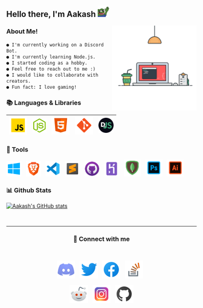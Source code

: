 <h2>
Hello there, I'm Aakash <img width= "30" src="./assets/dank hi.png" />
</h2>


<img width = "225" align= "right" src = "./assets/coding.svg">

### About Me!

```
● I'm currently working on a Discord Bot.
● I'm currently learning Node.js.
● I started coding as a hobby.
● Feel free to reach out to me :)
● I would like to collaborate with creators.
● Fun fact: I love gaming!
```

### 📚 Languages & Libraries


|<img width = "48" src = "./assets/javascript.png" /> | <img width = "37" src = "./assets/node.png"/>  | <img width = "48" src = "./assets/html.png"/>| <img width = "48" src = "./assets/git.png"/> | <img width = "40" src = "./assets/djs.png"/>| 
|--|--|--|--|--| 



### 🔨 Tools

<code><img width = "40" src = ./assets/windows.png></code> &nbsp; <code><img width = "40" src = ./assets/brave.png></code> &nbsp; <code><img width = "40" src = ./assets/vsc.png></code> &nbsp; <code><img width = "40" src = ./assets/sublime.png></code> &nbsp; <code><img width = "40" src = ./assets/github.png></code> &nbsp; <code><img width = "40" src = ./assets/heroku.png></code> &nbsp; <code><img width = "45" src = ./assets/mongodb.png></code> &nbsp; <code><img width = "45" src = ./assets/photoshop.png></code> &nbsp; <code><img width = "45" src = ./assets/illustrator.png></code>

### 📊 Github Stats

[![Aakash's GitHub stats](https://github-readme-stats.vercel.app/api?username=aakash04s&show_icons=true)](https://github.com/aakash04s)

<br>

---

<h3><p align="center">🤝 Connect with me</p></h3>

<br>

<p align= "center">
<a href = "https://discord.gg/Je3pHvGXbK"><code><img width = "48" src = "./assets/discord.png"></code></a> &nbsp; <a href = "https://twitter.com/Aakash04s"><code><img width = "48" src = "./assets/twitter.png"></code></a> &nbsp; <a href = "https://www.facebook.com/profile.php?id=100027124781287"><code><img width = "48" src = "./assets/facebook.png"></code></a> &nbsp; <a href = "https://stackoverflow.com/users/16659558/aakash"><code><img width = "48" src = "./assets/stack.png"></code></a> &nbsp; 
</p>

<p align = "center">
<a href = "https://www.reddit.com/user/aakash04s"><code><img width = "48" src = "./assets/reddit.png"></code></a> &nbsp; <a href = "https://instagram.com/aakash04s"><code><img width = "48" src = "./assets/instagram.png"></code></a> &nbsp; <a href = "https://github.com/aakash04s"><code><img width = "48" src = "./assets/git+.png"></code></a>
</p>




